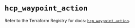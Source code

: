 # `hcp_waypoint_action`

Refer to the Terraform Registry for docs: [`hcp_waypoint_action`](https://registry.terraform.io/providers/hashicorp/hcp/0.99.0/docs/resources/waypoint_action).
